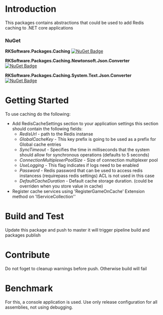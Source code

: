 # Introduction 
This packages contains abstractions that could be used to add Redis caching to .NET core applications

### NuGet
**RKSoftware.Packages.Caching**
[![NuGet Badge](https://buildstats.info/nuget/RKSoftware.Packages.Caching)](https://www.nuget.org/packages/RKSoftware.Packages.Caching/)

**RKSoftware.Packages.Caching.Newtonsoft.Json.Converter**
[![NuGet Badge](https://buildstats.info/nuget/RKSoftware.Packages.Caching.Newtonsoft.Json.Converter)](https://www.nuget.org/packages/RKSoftware.Packages.Caching.Newtonsoft.Json.Converter/)

**RKSoftware.Packages.Caching.System.Text.Json.Converter**
[![NuGet Badge](https://buildstats.info/nuget/RKSoftware.Packages.Caching.System.Text.Json.Converter)](https://www.nuget.org/packages/RKSoftware.Packages.Caching.System.Text.Json.Converter/)

# Getting Started
To use caching do the following:
- Add RedisCacheSettings section to your application settings this section should contain the following fields:
  - *RedisUrl* - path to the Redis instanse
  - *GlobalCacheKey* -  This key prefix is going to be used as a prefix for Global cache entries
  - *SyncTimeout* - Specifies the time in milliseconds that the system should allow for synchronous operations (defaults to 5 seconds)
  - *ConnectionMultiplexerPoolSize* - Size of connection multiplexer pool
  - *UseLogging* - This flag indicates if logs need to be enabled
  - *Password* - Redis password that can be used to access redis instancess (requirepass redis settings) ACL is not used in this case
  - *DefaultCacheDuration* - Default cache storage duration. (could be overriden when you store value in cache)
- Register cache services using 'RegisterGameOnCache' Extension method on 'IServiceCollection''

# Build and Test
Update this package and push to master it will trigger pipeline build and packages publish

# Contribute
Do not foget to cleanup warnings before push. Otherwise build will fail

# Benchmark
For this, a console application is used. Use only release configuration for all assemblies, not using debugging.